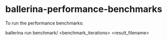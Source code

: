 # ballerina-performance-benchmarks

To run the performance benchmarks:

ballerina run benchmark/ <warmUpIterations> <benchmark_iterations> <result_filename>
